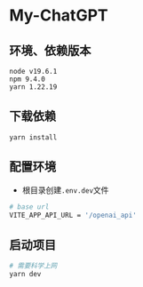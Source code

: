 # My-ChatGPT

## 环境、依赖版本

```
node v19.6.1
npm 9.4.0
yarn 1.22.19
```

## 下载依赖
```
yarn install
```

## 配置环境
- 根目录创建`.env.dev`文件
```bash
# base url
VITE_APP_API_URL = '/openai_api'
```

## 启动项目
```bash
# 需要科学上网
yarn dev
```